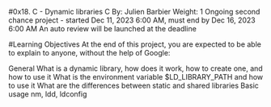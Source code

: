 #0x18. C - Dynamic libraries
C
 By: Julien Barbier
 Weight: 1
 Ongoing second chance project - started Dec 11, 2023 6:00 AM, must end by Dec 16, 2023 6:00 AM
 An auto review will be launched at the deadline


#Learning Objectives
At the end of this project, you are expected to be able to explain to anyone, without the help of Google:

General
What is a dynamic library, how does it work, how to create one, and how to use it
What is the environment variable $LD_LIBRARY_PATH and how to use it
What are the differences between static and shared libraries
Basic usage nm, ldd, ldconfig

